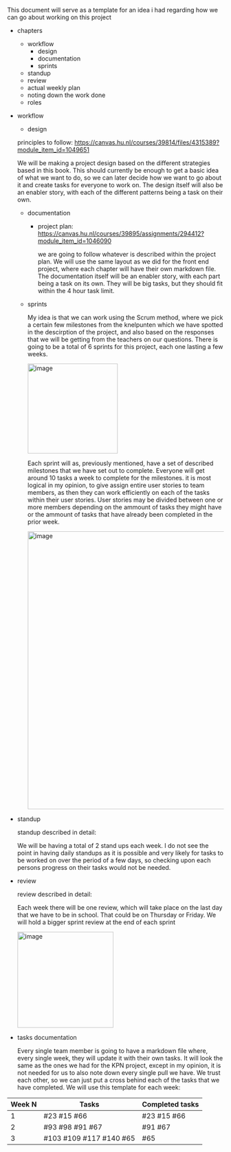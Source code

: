 This document will serve as a template for an idea i had regarding how we can go about working on this project

- chapters
  - workflow
    - design
    - documentation
    - sprints
  - standup
  - review
  - actual weekly plan
  - noting down the work done
  - roles


- workflow

  - design

  principles to follow: https://canvas.hu.nl/courses/39814/files/4315389?module_item_id=1049651

  We will be making a project design based on the different strategies based in this book. This should currently be enough to get a basic idea of what we want to do, so we can later decide how we want to go about it and create tasks for everyone to work on. The design itself will also be an enabler story, with each of the different patterns being a task on their own.

  - documentation
    - project plan: https://canvas.hu.nl/courses/39895/assignments/294412?module_item_id=1046090
   
      we are going to follow whatever is described within the project plan. We will use the same layout as we did for the front end project, where each chapter will have their own markdown file. The documentation itself will be an enabler story, with each part being a task on its own. They will be big tasks, but they should fit within the 4 hour task limit.


  - sprints
    
    My idea is that we can work using the Scrum method, where we pick a certain few milestones from the knelpunten which we have spotted in the descirption of the project, and also based on the responses that we will be getting from the teachers on our questions. There is going to be a total of 6 sprints for this project, each one lasting a few weeks.

    <img width="209" alt="image" src="https://github.com/PawelKubosz/VR-Escape-Room/assets/114138468/3e207596-3abd-4dd8-afa0-3287e8a1b908">
    
    Each sprint will as, previously mentioned, have a set of described milestones that we have set out to complete. Everyone will get around 10 tasks a week to complete for the        milestones. it is most logical in my opinion, to give assign entire user stories to team members, as then they can work efficiently on each of the tasks within their user          stories. User stories may be divided between one or more members depending on the ammount of tasks they might have or the ammount of tasks that have already been completed in      the prior week. 

    <img width="646" alt="image" src="https://github.com/PawelKubosz/VR-Escape-Room/assets/114138468/c3c53a0c-b42d-41ac-b98e-d6b000a53f37">


- standup
  
  standup described in detail:

  We will be having a total of 2 stand ups each week. I do not see the point in having daily standups as it is possible and very likely for tasks to be worked on over the period of a few days, so checking upon each persons progress on their tasks would not be needed.


- review

  review described in detail:

  Each week there will be one review, which will take place on the last day that we have to be in school. That could be on Thursday or Friday. We will hold a bigger sprint review at the end of each sprint

  <img width="223" alt="image" src="https://github.com/PawelKubosz/VR-Escape-Room/assets/114138468/b19e8b89-ec29-442f-b127-90534ef2ab11">


- tasks documentation

  Every single team member is going to have a markdown file where, every single week, they will update it with their own tasks. It will look the same as the ones we had for the KPN project, except in my opinion, it is not needed for us to also note down every single pull we have. We trust each other, so we can just put a cross behind each of the tasks that we have completed. We will use this template for each week:

| Week N | Tasks                   | Completed tasks                   |
|--------|-------------------------|-----------------------------------|
| 1      | #23 #15 #66             | #23 #15 #66                       |
| 2      | #93 #98 #91 #67         | #91 #67                           |
| 3      | #103 #109 #117 #140 #65 | #65                               |
    


